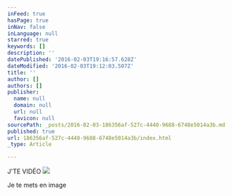 ```yaml
---
inFeed: true
hasPage: true
inNav: false
inLanguage: null
starred: true
keywords: []
description: ''
datePublished: '2016-02-03T19:16:57.628Z'
dateModified: '2016-02-03T19:12:03.507Z'
title: ''
author: []
authors: []
publisher:
  name: null
  domain: null
  url: null
  favicon: null
sourcePath: _posts/2016-02-03-186356af-527c-4440-9688-6748e5014a3b.md
published: true
url: 186356af-527c-4440-9688-6748e5014a3b/index.html
_type: Article

---
```

J'TE VIDÉO
![](https://the-grid-user-content.s3-us-west-2.amazonaws.com/d2fccc4e-b849-420c-b706-c8c49e3392f6.jpg)

Je te mets en image